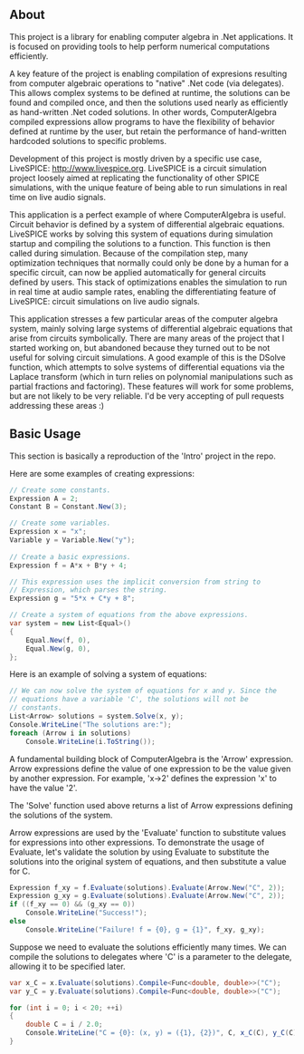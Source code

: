 About
-----

This project is a library for enabling computer algebra in .Net applications. It is focused on providing tools to help perform numerical computations efficiently. 

A key feature of the project is enabling compilation of expresions resulting from computer algebraic operations to "native" .Net code (via delegates). This allows complex systems to be defined at runtime, the solutions can be found and compiled once, and then the solutions used nearly as efficiently as hand-written .Net coded solutions. In other words, ComputerAlgebra compiled expressions allow programs to have the flexibility of behavior defined at runtime by the user, but retain the performance of hand-written hardcoded solutions to specific problems.

Development of this project is mostly driven by a specific use case, LiveSPICE: http://www.livespice.org. LiveSPICE is a circuit simulation project loosely aimed at replicating the functionality of other SPICE simulations, with the unique feature of being able to run simulations in real time on live audio signals.

This application is a perfect example of where ComputerAlgebra is useful. Circuit behavior is defined by a system of differential algebraic equations. LiveSPICE works by solving this system of equations during simulation startup and compiling the solutions to a function. This function is then called during simulation. Because of the compilation step, many optimization techniques that normally could only be done by a human for a specific circuit, can now be applied automatically for general circuits defined by users. This stack of optimizations enables the simulation to run in real time at audio sample rates, enabling the differentiating feature of LiveSPICE: circuit simulations on live audio signals.

This application stresses a few particular areas of the computer algebra system, mainly solving large systems of differential algebraic equations that arise from circuits symbolically. There are many areas of the project that I started working on, but abandoned because they turned out to be not useful for solving circuit simulations. A good example of this is the DSolve function, which attempts to solve systems of differential equations via the Laplace transform (which in turn relies on polynomial manipulations such as partial fractions and factoring). These features will work for some problems, but are not likely to be very reliable. I'd be very accepting of pull requests addressing these areas :)

Basic Usage
-----------

This section is basically a reproduction of the 'Intro' project in the repo. 

Here are some examples of creating expressions:

```csharp
// Create some constants.
Expression A = 2;
Constant B = Constant.New(3);

// Create some variables.
Expression x = "x";
Variable y = Variable.New("y");
            
// Create a basic expressions.
Expression f = A*x + B*y + 4;

// This expression uses the implicit conversion from string to
// Expression, which parses the string.
Expression g = "5*x + C*y + 8";

// Create a system of equations from the above expressions.
var system = new List<Equal>()
{
    Equal.New(f, 0),
    Equal.New(g, 0),
};
```

Here is an example of solving a system of equations:

```csharp
// We can now solve the system of equations for x and y. Since the
// equations have a variable 'C', the solutions will not be
// constants.
List<Arrow> solutions = system.Solve(x, y);
Console.WriteLine("The solutions are:");
foreach (Arrow i in solutions)
    Console.WriteLine(i.ToString());
```

A fundamental building block of ComputerAlgebra is the 'Arrow' expression. Arrow expressions define the value of one expression to be the value given by another expression. For example, 'x->2' defines the expression 'x' to have the value '2'.

The 'Solve' function used above returns a list of Arrow expressions defining the solutions of the system. 

Arrow expressions are used by the 'Evaluate' function to substitute values for expressions into other expressions. To demonstrate the usage of Evaluate, let's validate the solution by using Evaluate to substitute the solutions into the original system of equations, and then substitute a value for C.

```csharp
Expression f_xy = f.Evaluate(solutions).Evaluate(Arrow.New("C", 2));
Expression g_xy = g.Evaluate(solutions).Evaluate(Arrow.New("C", 2));
if ((f_xy == 0) && (g_xy == 0))
    Console.WriteLine("Success!");
else
    Console.WriteLine("Failure! f = {0}, g = {1}", f_xy, g_xy);
```

Suppose we need to evaluate the solutions efficiently many times. We can compile the solutions to delegates where 'C' is a parameter to the delegate, allowing it to be specified later.

```csharp
var x_C = x.Evaluate(solutions).Compile<Func<double, double>>("C");
var y_C = y.Evaluate(solutions).Compile<Func<double, double>>("C");

for (int i = 0; i < 20; ++i)
{
    double C = i / 2.0;
    Console.WriteLine("C = {0}: (x, y) = ({1}, {2})", C, x_C(C), y_C(C));
}
```
